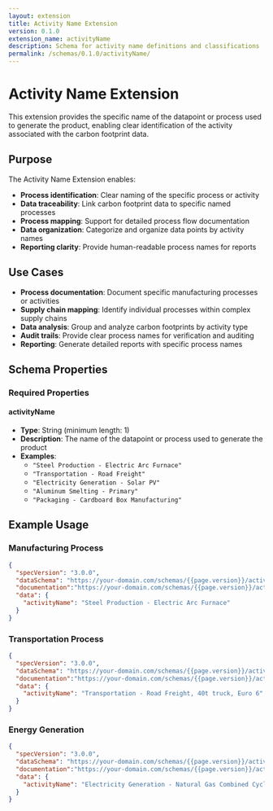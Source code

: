 ```yaml
---
layout: extension
title: Activity Name Extension
version: 0.1.0
extension_name: activityName
description: Schema for activity name definitions and classifications
permalink: /schemas/0.1.0/activityName/
---
```


# Activity Name Extension

This extension provides the specific name of the datapoint or process used to generate the product, enabling clear identification of the activity associated with the carbon footprint data.

## Purpose

The Activity Name Extension enables:
- **Process identification**: Clear naming of the specific process or activity
- **Data traceability**: Link carbon footprint data to specific named processes
- **Process mapping**: Support for detailed process flow documentation
- **Data organization**: Categorize and organize data points by activity names
- **Reporting clarity**: Provide human-readable process names for reports

## Use Cases

- **Process documentation**: Document specific manufacturing processes or activities
- **Supply chain mapping**: Identify individual processes within complex supply chains
- **Data analysis**: Group and analyze carbon footprints by activity type
- **Audit trails**: Provide clear process names for verification and auditing
- **Reporting**: Generate detailed reports with specific process names

## Schema Properties

### Required Properties

#### activityName
- **Type**: String (minimum length: 1)
- **Description**: The name of the datapoint or process used to generate the product
- **Examples**: 
  - `"Steel Production - Electric Arc Furnace"`
  - `"Transportation - Road Freight"`
  - `"Electricity Generation - Solar PV"`
  - `"Aluminum Smelting - Primary"`
  - `"Packaging - Cardboard Box Manufacturing"`

## Example Usage

### Manufacturing Process
```json
{
  "specVersion": "3.0.0",
  "dataSchema": "https://your-domain.com/schemas/{{page.version}}/activityName/schema.json",
  "documentation":"https://your-domain.com/schemas/{{page.version}}/activityName",
  "data": {
    "activityName": "Steel Production - Electric Arc Furnace"
  }
}
```

### Transportation Process
```json
{
  "specVersion": "3.0.0",
  "dataSchema": "https://your-domain.com/schemas/{{page.version}}/activityName/schema.json",
  "documentation":"https://your-domain.com/schemas/{{page.version}}/activityName",
  "data": {
    "activityName": "Transportation - Road Freight, 40t truck, Euro 6"
  }
}
```

### Energy Generation
```json
{
  "specVersion": "3.0.0",
  "dataSchema": "https://your-domain.com/schemas/{{page.version}}/activityName/schema.json",
  "documentation":"https://your-domain.com/schemas/{{page.version}}/activityName",
  "data": {
    "activityName": "Electricity Generation - Natural Gas Combined Cycle"
  }
}
```
